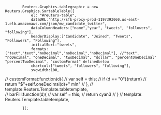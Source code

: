 			Reuters.Graphics.tablegraphic = new Reuters.Graphics.SortableTable({
				el: "#reuters-table",
				dataURL:"http://sfb-proxy-prod-1197393060.us-east-1.elb.amazonaws.com/json/mw_candidate_twitter",
				dataColumnHeaders:["name","year", "tweets", "followers", "following"],
				headerDisplay:["Candidate", "Joined", "Tweets", "Followers", "Following"],
				initialSort:"tweets",
				formats:["text","text","noDecimal","noDecimal","noDecimal"], //"text", "noDecimal", "oneDecimal", "twoDecimal", "dollar", "percentOneDecimal" "percentTwoDecimal", "customFormat" definedbelow
				chartcol:["tweets", "followers", "following"],
				svgwidth:100,
//				customFormat:function(d){
//					var self = this;
//					if (d == "0"){return}
//					return "$"+self.oneDecimal(d)+" mln"
//				}, 
//				template:Reuters.Template.tabletemplate,				
//				barFill:function(d){
//					var self = this;
//					return cyan3
//				}
//	            template: Reuters.Template.tabletemplate,

			});
